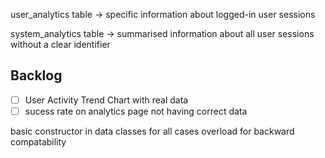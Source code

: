 user_analytics table &rarr; specific information about logged-in user sessions

system_analytics table &rarr; summarised information about all user sessions without a clear identifier

## Backlog
- [ ] User Activity Trend Chart with real data
- [ ] sucess rate on analytics page not having correct data

basic constructor in data classes for all cases overload for backward compatability